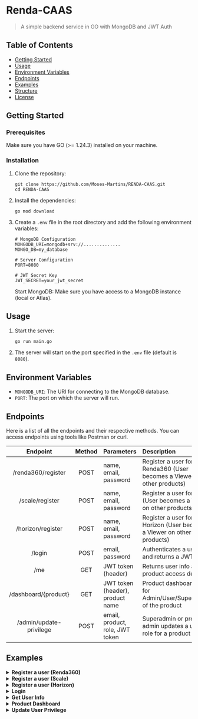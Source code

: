 # Renda-CAAS 
> A simple backend service in GO with MongoDB and JWT Auth

## Table of Contents

- [Getting Started](#getting-started)
- [Usage](#usage)
- [Environment Variables](#environment-variables)
- [Endpoints](#endpoints)
- [Examples](#examples)
- [Structure](Structure.md)
- [License](LICENSE)
## Getting Started

### Prerequisites

Make sure you have GO (>= 1.24.3) installed on your machine.

### Installation

1. Clone the repository:
    ```properties
    git clone https://github.com/Moses-Martins/RENDA-CAAS.git
    cd RENDA-CAAS
    ```
2. Install the dependencies:
    ```properties
    go mod download
    ```

3. Create a `.env` file in the root directory and add the following environment variables:
    ```properties
    # MongoDB Configuration
    MONGODB_URI=mongodb+srv://..............
    MONGO_DB=my_database
   
    # Server Configuration
    PORT=8080 
    
    # JWT Secret Key
    JWT_SECRET=your_jwt_secret
    ```
    Start MongoDB: Make sure you have access to a MongoDB instance (local or Atlas).
   
## Usage

1. Start the server:
    ```sh
    go run main.go
    ```
2. The server will start on the port specified in the `.env` file (default is `8080`).

## Environment Variables

- `MONGODB_URI`: The URI for connecting to the MongoDB database.
- `PORT`: The port on which the server will run.



## Endpoints

Here is a list of all the endpoints and their respective methods. You can access endpoints using tools like Postman or curl.

| Endpoint | Method | Parameters | Description |
| :------: | :----: | :--------- | :---------- |
| /renda360/register |	POST | name, email, password | Register a user for Renda360 (User becomes a Viewer on other products) |
| /scale/register | POST | name, email, password | Register a user for Scale (User becomes a Viewer on other products) |
| /horizon/register | POST | name, email, password | Register a user for Horizon (User becomes a Viewer on other products) |
| /login | POST | email, password | Authenticates a user and returns a JWT token |
| /me |	GET | JWT token (header) | Returns user info and product access details |
| /dashboard/{product} | GET | JWT token (header), product name | Product dashboard, only for Admin/User/SuperAdmin of the product |
| /admin/update-privilege | POST | email, product, role, JWT token | Superadmin or product admin updates a user's role for a product |


## Examples

<details> <summary><strong>Register a user (Renda360)</strong></summary>

POST `/renda360/register`

```json
{
  "name": "Jane Doe",
  "email": "jane@example.com",
  "password": "securePassword123"
}
```

</details> <details> <summary><strong>Register a user (Scale)</strong></summary>

POST `/scale/register`

```json
{
  "name": "John Smith",
  "email": "john@example.com",
  "password": "anotherSecurePassword"
}
```
</details> <details> <summary><strong>Register a user (Horizon)</strong></summary>

POST `/horizon/register`
```json
{
  "name": "Alice Johnson",
  "email": "alice@example.com",
  "password": "MySafePass456"
}
```
</details> <details> <summary><strong>Login</strong></summary>

POST `/login`
```json
{
  "email": "jane@example.com",
  "password": "securePassword123"
}
```
✅ Response:
```json
{
  "token": "eyJhbGciOiJIUzI1NiIsInR5cCI6IkpXVCJ9..."
}
```
</details> <details> <summary><strong>Get User Info</strong></summary>

GET `/me`

Headers:

Authorization: Bearer <JWT_TOKEN>

</details> <details> <summary><strong>Product Dashboard</strong></summary>

GET `/dashboard/renda360` (or scale, horizon)

Headers:

Authorization: Bearer <JWT_TOKEN>

</details> <details> <summary><strong>Update User Privilege</strong></summary>

POST `/admin/update-privilege`

Headers:

Authorization: Bearer <JWT_TOKEN>

Body:
```json
{
  "email": "user@example.com",
  "product": "scale",
  "role": "Admin"
}
```
</details>
